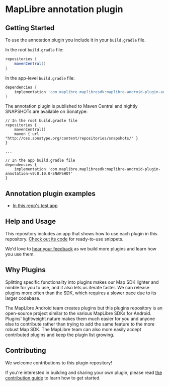 # MapLibre annotation plugin

<!-- ![annotations-plugin](https://user-images.githubusercontent.com/2151639/44861322-945d5e00-ac78-11e8-8ccb-883a4a743bcf.gif) -->

## Getting Started

<!-- [More documentation about the plugin can be found here](https://www.mapbox.com/android-docs/plugins/overview/annotation/) -->

To use the annotation plugin you include it in your `build.gradle` file.

In the root `build.gradle` file:

```groovy
repositories {
    mavenCentral()
}

```

In the app-level `build.gradle` file:

```groovy
dependencies {
    implementation 'com.maplibre.maplibresdk:maplibre-android-plugin-annotation-v9:0.9.0'
}
```

The annotation plugin is published to Maven Central and nightly SNAPSHOTs are available on Sonatype:

```
// In the root build.gradle file
repositories {
    mavenCentral()
    maven { url "http://oss.sonatype.org/content/repositories/snapshots/" }
}

...

// In the app build.gradle file
dependencies {
    implementation 'com.maplibre.maplibresdk:maplibre-android-plugin-annotation-v9:0.10.0-SNAPSHOT'
}
```

## Annotation plugin examples

- [In this repo's test app](https://github.com/maplibre/maplibre-plugins-android/tree/main/app/src/main/java/org/maplibre/android/plugins/testapp/activity/annotation)

## Help and Usage

This repository includes an app that shows how to use each plugin in this repository. [Check out its code](https://github.com/maplibre/maplibre-plugins-android/tree/main/app/src/main/java/org/maplibre/android/plugins/testapp/activity) for ready-to-use snippets.

We'd love to [hear your feedback](https://github.com/maplibre/maplibre-plugins-android/issues) as we build more plugins and learn how you use them.

## Why Plugins

Splitting specific functionality into plugins makes our Map SDK lighter and nimble for you to use, and it also lets us iterate faster. We can release plugins more often than the SDK, which requires a slower pace due to its larger codebase.

The MapLibre Android team creates plugins but this plugins repository is an open-source project similar to the various MapLibre SDKs for Android.
Plugins' lightweight nature makes them much easier for you and anyone else to contribute rather than trying to add the same feature to the more robust Map SDK. The MapLibre team can also more easily accept contributed plugins and keep the plugin list growing.

## Contributing

We welcome contributions to this plugin repository!

If you're interested in building and sharing your own plugin, please read [the contribution guide](https://github.com/maplibre/maplibre-plugins-android/blob/main/CONTRIBUTING.md) to learn how to get started.

